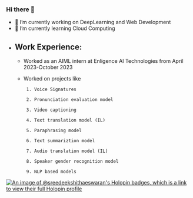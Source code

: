### Hi there 👋

<!--Here are some ideas to get you started:-->

- 🔭 I’m currently working on DeepLearning and Web Development
- 🌱 I’m currently learning Cloud Computing
- ## Work Experience:
     - Worked as an AIML intern at Enligence AI Technologies from April 2023-October 2023
     - Worked on projects like
       
            1. Voice Signatures
            
            2. Pronunciation evaluation model
           
            3. Video captioning
     
            4. Text translation model (IL)
            
            5. Paraphrasing model
           
            6. Text summariztion model
     
            7. Audio translation model (IL)
            
            8. Speaker gender recognition model
            
            9. NLP based models
<!---- 👯 I’m looking to collaborate on ...
 🤔 I’m looking for help with ...
- 💬 Ask me about ...
- 📫 How to reach me: ...
- 😄 Pronouns: ...
- ⚡ Fun fact: ...-->

[![An image of @sreedeekshithaeswaran's Holopin badges, which is a link to view their full Holopin profile](https://holopin.me/sreedeekshithaeswaran)](https://holopin.io/@sreedeekshithaeswaran)
<!--![Google Course Badge](https://example.com/path-to-your-badge-image.png)
![Google Course Badge](https://cdn.qwiklabs.com/dGJj9QGPM0XKy1XJZwIrl5HAzGkopR5n8J5Ex1HzNUs%3D)
https://www.cloudskillsboost.google/public_profiles/6e2c0132-37af-4f73-b527-d73be36db323/badges/5771779-->
